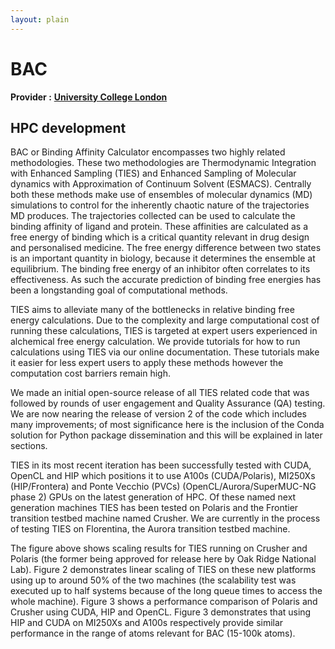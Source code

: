```yaml
---
layout: plain
---
```


# BAC

**Provider :** [**University College London**](https://www.compbiomed.eu/about/compbiomed2-core-partners/ucl/)

## HPC development

BAC or Binding Affinity Calculator encompasses two highly related methodologies. These two methodologies are Thermodynamic Integration with Enhanced Sampling (TIES) and Enhanced Sampling of Molecular dynamics with Approximation of Continuum Solvent (ESMACS). Centrally both these methods make use of ensembles of molecular dynamics (MD) simulations to control for the inherently chaotic nature of the trajectories MD produces. The trajectories collected can be used to calculate the binding affinity of ligand and protein. These affinities are calculated as a free energy of binding which is a critical quantity relevant in drug design and personalised medicine. The free energy difference between two states is an important quantity in biology, because it determines the ensemble at equilibrium. The binding free energy of an inhibitor often correlates to its effectiveness. As such the accurate prediction of binding free energies has been a longstanding goal of computational methods.

TIES aims to alleviate many of the bottlenecks in relative binding free energy calculations. Due to the complexity and large computational cost of running these calculations, TIES is targeted at expert users experienced in alchemical free energy calculation. We provide tutorials for how to run calculations using TIES via our online documentation. These tutorials make it easier for less expert users to apply these methods however the computation cost barriers remain high.

We made an initial open-source release of all TIES related code that was followed by rounds of user engagement and Quality Assurance (QA) testing. We are now nearing the release of version 2 of the code which includes many improvements; of most significance here is the inclusion of the Conda solution for Python package dissemination and this will be explained in later sections. 

TIES in its most recent iteration has been successfully tested with CUDA, OpenCL and HIP which positions it to use A100s (CUDA/Polaris), MI250Xs (HIP/Frontera) and Ponte Vecchio (PVCs) (OpenCL/Aurora/SuperMUC-NG phase 2) GPUs on the latest generation of HPC. Of these named next generation machines TIES has been tested on Polaris and the Frontier transition testbed machine named Crusher. We are currently in the process of testing TIES on Florentina, the Aurora transition testbed machine. 



The figure above shows scaling results for TIES running on Crusher and Polaris (the former being approved for release here by Oak Ridge National Lab). Figure 2 demonstrates linear scaling of TIES on these new platforms using up to around 50% of the two machines (the scalability test was executed up to half systems because of the long queue times to access the whole machine). Figure 3 shows a performance comparison of Polaris and Crusher using CUDA, HIP and OpenCL. Figure 3 demonstrates that using HIP and CUDA on MI250Xs and A100s respectively provide similar performance in the range of atoms relevant for BAC (15-100k atoms). 

